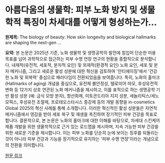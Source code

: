 # 아름다움의 생물학: 피부 노화 방지 및 생물학적 특징이 차세대를 어떻게 형성하는가…

**원제목:** The biology of beauty: How skin longevity and biological hallmarks are shaping the next-gen ...

**요약:** 본 논문은 2025년 기준, 노화 생물학 및 생명공학의 발전에 힘입어 단순한 미용 목표를 넘어 과학적으로 접근하는 피부 수명 연장 연구의 현황을 종합적으로 분석합니다.  내재적(유전적, 세포적, 분자적 요인) 및 외재적(환경적 요인) 노화 요인, 세포 및 분자 메커니즘, 그리고 새로운 활성 성분에 대한 혁신을 검토하여 '안티에이징'에서 '건강한 노화 및 회복력' 중심으로 패러다임이 전환되었음을 보여줍니다. 특히, 노화의 홀마크(Hallmarks of aging) 개념을 중심으로, 유전체 불안정성, 텔로미어 마모, 후성유전적 변화 등 12가지 상호 연관된 노화 메커니즘을 제시하고, 이를 표적으로 하는 생명공학 기반 활성 성분 (예: 금식 모방 분자), 항산화제, 미토콘드리아 지지 성분, 세놀리틱스/세노모픽스, 후성유전 조절제, 프로테오스타시스 증강제 등의 개발 동향을 in-cosmetics Global 2025의 혁신 사례를 통해 소개합니다.  이러한 혁신적인 활성 성분들은 자연적 메커니즘에서 영감을 받아 세포 복구 및 재생을 촉진하여 장기적인 피부 건강을 목표로 합니다.  결론적으로, 본 논문은 노화의 홀마크에 대한 이해를 바탕으로, 차세대 스킨케어 제품 개발을 위한 생물학적으로 근거 있는 로드맵을 제시하며, 지속 가능한 피부 건강을 위한 새로운 기준을 제시합니다.  이는 피부 노화를 단순히 눈에 보이는 징후를 되돌리는 것이 아니라 피부 건강과 기능을 장기적으로 유지하는 '피부 수명 연장'이라는 개념으로의 전환을 의미합니다.

[원문 링크](https://connect.in-cosmetics.com/ingredients-formulation/the-biology-of-beauty-how-skin-longevity-and-biological-hallmarks-are-shaping-the-next-gen-of-skincare-products/)
